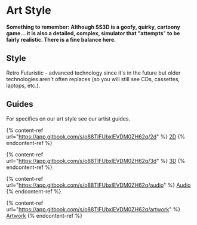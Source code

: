 # Art Style

**Something to remember: Although SS3D is a goofy, quirky, cartoony game... it is also a detailed, complex, simulator that "attempts**" **to be fairly realistic. There is a fine balance here.**

## Style

Retro Futuristic - advanced technology since it's in the future but older technologies aren't often replaces (so you will still see CDs, cassettes, laptops, etc.).

## Guides

For specifics on our art style see our artist guides.

{% content-ref url="https://app.gitbook.com/s/o88TIFUbxlEVDM0ZH62q/2d" %}
[2D](https://app.gitbook.com/s/o88TIFUbxlEVDM0ZH62q/2d)
{% endcontent-ref %}

{% content-ref url="https://app.gitbook.com/s/o88TIFUbxlEVDM0ZH62q/3d" %}
[3D](https://app.gitbook.com/s/o88TIFUbxlEVDM0ZH62q/3d)
{% endcontent-ref %}

{% content-ref url="https://app.gitbook.com/s/o88TIFUbxlEVDM0ZH62q/audio" %}
[Audio](https://app.gitbook.com/s/o88TIFUbxlEVDM0ZH62q/audio)
{% endcontent-ref %}

{% content-ref url="https://app.gitbook.com/s/o88TIFUbxlEVDM0ZH62q/artwork" %}
[Artwork](https://app.gitbook.com/s/o88TIFUbxlEVDM0ZH62q/artwork)
{% endcontent-ref %}

